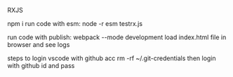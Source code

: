 RXJS

npm i 
run code with esm: node -r esm testrx.js

run code with publish: webpack --mode development
load index.html file in browser and see logs 

steps to login vscode with github acc
rm -rf ~/.git-credentials
then login with github id and pass